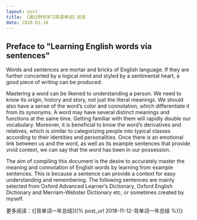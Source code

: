 ```yaml
---
layout: post
title: 《通过例句学习英语单词》前言
date: 2020-01-18
---
```


## Preface to "Learning English words via sentences"

Words and sentences are mortar and bricks of English language. If they are further concerted by a logical mind and styled by a sentimental heart, a good piece of writing can be produced.

Mastering a word can be likened to understanding a person. We need to know its origin, history and story, not just the literal meanings. We should also have a sense of the word’s color and connotation, which differentiate it from its synonyms. A word may have several distinct meanings and functions at the same time. Getting familiar with them will rapidly double our vocabulary. Moreover, it is beneficial to know the word’s derivatives and relatives, which is similar to categorizing people into typical classes according to their identities and personalities. Once there is an emotional link between us and the word, as well as its example sentences that provide vivid context, we can say that the word has been in our possession.

The aim of compiling this document is the desire to accurately master the meaning and connotation of English words by learning from example sentences. This is because a sentence can provide a context for easy understanding and remembering. The following sentences are mainly selected from Oxford Advanced Learner’s Dictionary, Oxford English Dictionary and Merriam-Webster Dictionary etc, or sometimes created by myself.

更多阅读：《[背单词一年总结]({% post_url 2018-11-12-背单词一年总结 %})》
